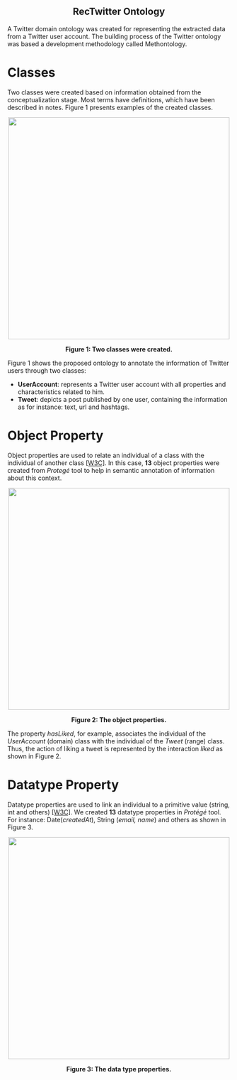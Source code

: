 <h2 align="center">RecTwitter Ontology</h2>
A Twitter domain ontology was created for representing the extracted data from a Twitter user account. The building process of the Twitter ontology was based a development methodology called Methontology.


# Classes
Two classes were created based on information obtained from the conceptualization stage. Most terms have definitions, which have been described in notes. Figure 1 presents examples of the created classes.
<p align="center">
  <img src="/images/class-ontology.png" width="500">
  <p align="center"><b>Figure 1: Two classes were created.</b></p>
</p>

Figure 1 shows the proposed ontology to annotate the information of Twitter users through two classes:

* <b>UserAccount</b>: represents a Twitter user account with all properties and characteristics related to him.
* <b>Tweet</b>: depicts a post published by one user, containing the information as for instance: text, url and hashtags.

# Object Property
Object properties are used to relate an individual of a class with the individual of another class <a href="https://www.w3.org/TR/owl-features/">[W3C]</a>. In this case, <b>13</b> object properties were created from <i>Protegé</i> tool to help in semantic annotation of information about this context.

<p align="center">
  <img src="/images/objectproperties.png" width="500">
  <p align="center"><b>Figure 2: The object properties.</b></p>
</p>

The property <i>hasLiked</i>, for example, associates the individual of the <i>UserAccount</i> (domain) class with the individual of the <i>Tweet</i> (range) class. Thus, the action of liking a tweet is represented by the interaction <i>liked</i> as shown in Figure 2.

# Datatype Property
Datatype properties are used to link an individual to a primitive value (string, int and others) <a href="https://www.w3.org/TR/owl-features/">[W3C]</a>. We created <b>13</b> datatype properties in <i>Protégé</i> tool. For instance: Date(<i>createdAt</i>), String (<i>email, name</i>) and others as shown in Figure 3.

<p align="center">
  <img src="/images/dataproperties.png" width="500">
  <p align="center"><b>Figure 3: The data type properties.</b></p>
</p>

